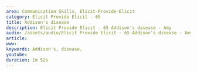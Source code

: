 ```yaml
---
area: Communication Skills, Elicit-Provide-Elicit
category: Elicit Provide Elicit - 65
title: Addison's disease
description: Elicit Provide Elicit - 65 Addison's disease - Amy
audio: /assets/audio/Elicit Provide Elicit - 65 Addison's disease - Amy - MQ.mp3
article: 
www: 
keywords: Addison's, disease,
youtube: 
duration: 1m 52s
--- 
```

